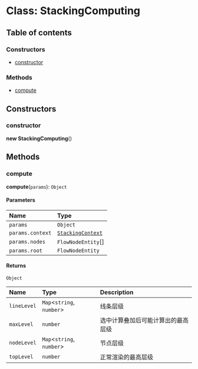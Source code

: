 # Class: StackingComputing

## Table of contents

### Constructors

* [constructor](/en/auto-docs/free-stack-plugin/classes/StackingComputing.md#constructor)

### Methods

* [compute](/en/auto-docs/free-stack-plugin/classes/StackingComputing.md#compute)

## Constructors

### constructor

**new StackingComputing**()

## Methods

### compute

**compute**(`params`): `Object`

#### Parameters

| Name | Type |
| :------ | :------ |
| `params` | `Object` |
| `params.context` | [`StackingContext`](/en/auto-docs/free-stack-plugin/interfaces/StackingContext.md) |
| `params.nodes` | `FlowNodeEntity`\[] |
| `params.root` | `FlowNodeEntity` |

#### Returns

`Object`

| Name | Type | Description |
| :------ | :------ | :------ |
| `lineLevel` | `Map`<`string`, `number`> | 线条层级 |
| `maxLevel` | `number` | 选中计算叠加后可能计算出的最高层级 |
| `nodeLevel` | `Map`<`string`, `number`> | 节点层级 |
| `topLevel` | `number` | 正常渲染的最高层级 |
